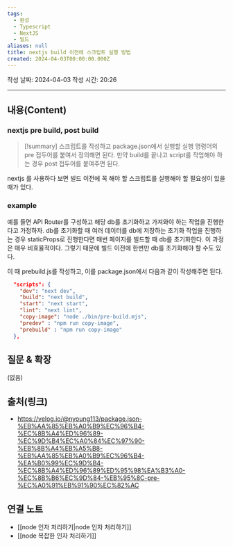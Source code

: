 ```yaml
---
tags:
  - 완성
  - Typescript
  - NextJS
  - 빌드
aliases: null
title: nextjs build 이전에 스크립트 실행 방법
created: 2024-04-03T00:00:00.000Z
---
```

작성 날짜: 2024-04-03
작성 시간: 20:26


----
## 내용(Content)
### nextjs pre build, post build

>[!summary]
>스크립트를 작성하고 package.json에서 실행할 실행 명령어의 pre 접두어를 붙여서 정의해면 된다. 만약 build를 끝나고 script를 작업해야 하는 경우 post 접두어를 붙여주면 된다.

nextjs 를 사용하다 보면 빌드 이전에 꼭 해야 할 스크립트를 실행해야 할 필요성이 있을 때가 있다.

### example
예를 들면 API Router를 구성하고 해당 db를 초기화하고 가져와야 하는 작업을 진행한다고 가정하자. db를 초기화할 때 여러 데이터를 db에 저장하는 초기화 작업을 진행하는 경우 staticProps로 진행한다면 매번 페이지를 빌드할 때 db를 초기화한다. 이 과정은 매우 비효율적이다. 그렇기 때문에 빌드 이전에 한번만 db를 초기화해야 할 수도 있다.

이 때 prebuild.js를 작성하고, 이를 package.json에서 다음과 같이 작성해주면 된다.

```json
  "scripts": {
    "dev": "next dev",
    "build": "next build",
    "start": "next start",
    "lint": "next lint",
    "copy-image": "node ./bin/pre-build.mjs",
    "predev" : "npm run copy-image",
    "prebuild" : "npm run copy-image"
  },
```

## 질문 & 확장

(없음)

## 출처(링크)
- https://velog.io/@nyoung113/package.json-%EB%AA%85%EB%A0%B9%EC%96%B4-%EC%8B%A4%ED%96%89-%EC%9D%B4%EC%A0%84%EC%97%90-%EB%8B%A4%EB%A5%B8-%EB%AA%85%EB%A0%B9%EC%96%B4-%EA%B0%99%EC%9D%B4-%EC%8B%A4%ED%96%89%ED%95%98%EA%B3%A0-%EC%8B%B6%EC%9D%84-%EB%95%8C-pre-%EC%A0%91%EB%91%90%EC%82%AC

## 연결 노트
- [[node 인자 처리하기|node 인자 처리하기]]
- [[node 복잡한 인자 처리하기]]









